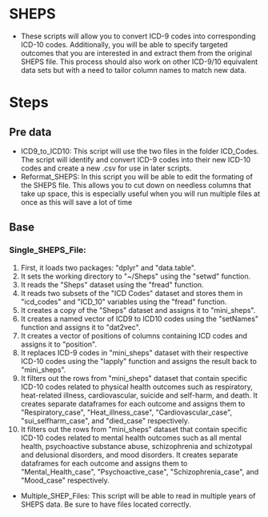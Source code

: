 # SHEPS
- These scripts will allow you to convert ICD-9 codes into corresponding ICD-10 codes. Additionally, you will be able to specify targeted outcomes that you are interested in and extract them from the original SHEPS file. This process should also work on other ICD-9/10 equivalent data sets but with a need to tailor column names to match new data.

# Steps
## Pre data
- ICD9_to_ICD10: This script will use the two files in the folder ICD_Codes. The script will identify and convert ICD-9 codes into their new ICD-10 codes and create a new .csv for use in later scripts.
- Reformat_SHEPS: In this script you will be able to edit the formating of the SHEPS file. This allows you to cut down on needless columns that take up space, this is especially useful when you will run multiple files at once as this will save a lot of time

## Base
### Single_SHEPS_File:
1. First, it loads two packages: "dplyr" and "data.table".
2. It sets the working directory to "~/Sheps" using the "setwd" function.
3. It reads the "Sheps" dataset using the "fread" function.
4. It reads two subsets of the "ICD Codes" dataset and stores them in "icd_codes" and "ICD_10" variables using the "fread" function.
5. It creates a copy of the "Sheps" dataset and assigns it to "mini_sheps".
6. It creates a named vector of ICD9 to ICD10 codes using the "setNames" function and assigns it to "dat2vec".
7. It creates a vector of positions of columns containing ICD codes and assigns it to "position".
8. It replaces ICD-9 codes in "mini_sheps" dataset with their respective ICD-10 codes using the "lapply" function and assigns the result back to "mini_sheps".
9. It filters out the rows from "mini_sheps" dataset that contain specific ICD-10 codes related to physical health outcomes such as respiratory, heat-related illness, cardiovascular, suicide and self-harm, and death. It creates separate dataframes for each outcome and assigns them to "Respiratory_case", "Heat_illness_case", "Cardiovascular_case", "sui_selfharm_case", and "died_case" respectively.
10. It filters out the rows from "mini_sheps" dataset that contain specific ICD-10 codes related to mental health outcomes such as all mental health, psychoactive substance abuse, schizophrenia and schizotypal and delusional disorders, and mood disorders. It creates separate dataframes for each outcome and assigns them to "Mental_Health_case", "Psychoactive_case", "Schizophrenia_case", and "Mood_case" respectively.

- Multiple_SHEP_Files: This script will be able to read in multiple years of SHEPS data. Be sure to have files located correctly.
